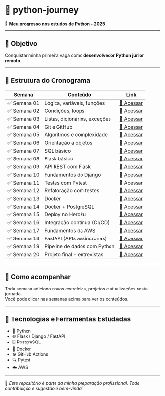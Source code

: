 # 🚀 python-journey

📌 **Meu progresso nos estudos de Python - 2025**

---

## 🎯 Objetivo

Conquistar minha primeira vaga como **desenvolvedor Python júnior remoto**.

---

## 📅 Estrutura do Cronograma

| Semana | Conteúdo | Link |
|--------|----------|------|
| ✅ Semana 01 | Lógica, variáveis, funções | [📂 Acessar](Semana_01/README.md) |
| ✅ Semana 02 | Condições, loops | [📂 Acessar](Semana_02/README.md) |
| ✅ Semana 03 | Listas, dicionários, exceções | [📂 Acessar](Semana_03/README.md) |
| ✅ Semana 04 | Git e GitHub | [📂 Acessar](Semana_04/README.md) |
| ✅ Semana 05 | Algoritmos e complexidade | [📂 Acessar](Semana_05/README.md) |
| ✅ Semana 06 | Orientação a objetos | [📂 Acessar](Semana_06/README.md) |
| ✅ Semana 07 | SQL básico | [📂 Acessar](Semana_07/README.md) |
| ✅ Semana 08 | Flask básico | [📂 Acessar](Semana_08/README.md) |
| ✅ Semana 09 | API REST com Flask | [📂 Acessar](Semana_09/README.md) |
| ✅ Semana 10 | Fundamentos do Django | [📂 Acessar](Semana_10/README.md) |
| ✅ Semana 11 | Testes com Pytest | [📂 Acessar](Semana_11/README.md) |
| ✅ Semana 12 | Refatoração com testes | [📂 Acessar](Semana_12/README.md) |
| ✅ Semana 13 | Docker | [📂 Acessar](Semana_13/README.md) |
| ✅ Semana 14 | Docker + PostgreSQL | [📂 Acessar](Semana_14/README.md) |
| ✅ Semana 15 | Deploy no Heroku | [📂 Acessar](Semana_15/README.md) |
| ✅ Semana 16 | Integração contínua (CI/CD) | [📂 Acessar](Semana_16/README.md) |
| ✅ Semana 17 | Fundamentos da AWS | [📂 Acessar](Semana_17/README.md) |
| ✅ Semana 18 | FastAPI (APIs assíncronas) | [📂 Acessar](Semana_18/README.md) |
| ✅ Semana 19 | Pipeline de dados com Python | [📂 Acessar](Semana_19/README.md) |
| ✅ Semana 20 | Projeto final + entrevistas | [📂 Acessar](Semana_20/README.md) |

---

## 👀 Como acompanhar

Toda semana adiciono novos exercícios, projetos e atualizações nesta jornada.  
Você pode clicar nas semanas acima para ver os conteúdos.

---

## 🧰 Tecnologias e Ferramentas Estudadas

- 🐍 Python
- 🌐 Flask / Django / FastAPI
- 🗄️ PostgreSQL
- 🐳 Docker
- ⚙️ GitHub Actions
- 🔍 Pytest
- ☁️ AWS

---

📌 *Este repositório é parte da minha preparação profissional. Toda contribuição e sugestão é bem-vinda!*
